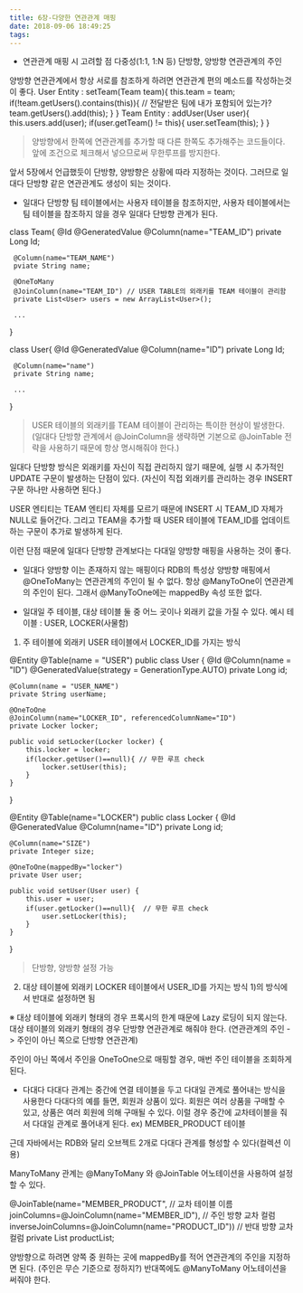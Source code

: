 ```yaml
---
title: 6장-다양한 연관관계 매핑
date: 2018-09-06 18:49:25
tags:
---
```


- 연관관계 매핑 시 고려할 점
다중성(1:1, 1:N 등)
단방향, 양방향
연관관계의 주인

양방향 연관관계에서 항상 서로를 참조하게 하려면 연관관계 편의 메소드를 작성하는것이 좋다.
User Entity :
setTeam(Team team){
     this.team = team;
     if(!team.getUsers().contains(this)){     // 전달받은 팀에 내가 포함되어 있는가?
          team.getUsers().add(this);
     }
}
Team Entity :
addUser(User user){
     this.users.add(user);
     if(user.getTeam() != this){
          user.setTeam(this);
     }
}
> 양방향에서 한쪽에 연관관계를 추가할 때 다른 한쪽도 추가해주는 코드들이다.
앞에 조건으로 체크해서 넣으므로써 무한루프를 방지한다.

앞서 5장에서 언급했듯이 단방향, 양방향은 상황에 따라 지정하는 것이다.
그러므로 일대다 단방향 같은 연관관계도 생성이 되는 것이다.

- 일대다 단방향
팀 테이블에서는 사용자 테이블을 참조하지만,
사용자 테이블에서는 팀 테이블을 참조하지 않을 경우 일대다 단방향 관계가 된다.

class Team{
     @Id @GeneratedValue
     @Column(name="TEAM_ID")
     private Long Id;

     @Column(name="TEAM_NAME")
     pviate String name;

     @OneToMany
     @JoinColumn(name="TEAM_ID") // USER TABLE의 외래키를 TEAM 테이블이 관리함
     private List<User> users = new ArrayList<User>();

     ...
}

class User{
     @Id @GeneratedValue
     @Column(name="ID")
     private Long Id;

     @Column(name="name")
     private String name;

     ...
}
> USER 테이블의 외래키를 TEAM 테이블이 관리하는 특이한 현상이 발생한다.
(일대다 단방향 관계에서 @JoinColumn을 생략하면 기본으로 @JoinTable 전략을 사용하기 때문에 항상 명시해줘야 한다.)

일대다 단방향 방식은 외래키를 자신이 직접 관리하지 않기 때문에, 실행 시 추가적인 UPDATE 구문이 발생하는 단점이 있다.
(자신이 직접 외래키를 관리하는 경우 INSERT 구문 하나만 사용하면 된다.)

USER 엔티티는 TEAM 엔티티 자체를 모르기 때문에 INSERT 시 TEAM_ID 자체가 NULL로 들어간다.
그리고 TEAM을 추가할 때 USER 테이블에 TEAM_ID를 업데이트 하는 구문이 추가로 발생하게 된다.

이런 단점 때문에 일대다 단방향 관계보다는 다대일 양방향 매핑을 사용하는 것이 좋다.

- 일대다 양방향
이는 존재하지 않는 매핑이다
RDB의 특성상 양방향 매핑에서 @OneToMany는 연관관계의 주인이 될 수 없다. 항상 @ManyToOne이 연관관계의 주인이 된다.
그래서 @ManyToOne에는 mappedBy 속성 또한 없다.

- 일대일
주 테이블, 대상 테이블 둘 중 어느 곳이나 외래키 값을 가질 수 있다.
예시 테이블 : USER, LOCKER(사물함)

1) 주 테이블에 외래키
USER 테이블에서 LOCKER_ID를 가지는 방식

@Entity
@Table(name = "USER")
public class User {
    @Id
    @Column(name = "ID")
    @GeneratedValue(strategy = GenerationType.AUTO)
    private Long id;

    @Column(name = "USER_NAME")
    private String userName;

    @OneToOne
    @JoinColumn(name="LOCKER_ID", referencedColumnName="ID")
    private Locker locker;

    public void setLocker(Locker locker) {
        this.locker = locker;
        if(locker.getUser()==null){ // 무한 루프 check
            locker.setUser(this);
        }
    }
}

@Entity
@Table(name="LOCKER")
public class Locker {
    @Id @GeneratedValue
    @Column(name="ID")
    private Long id;

    @Column(name="SIZE")
    private Integer size;

    @OneToOne(mappedBy="locker")
    private User user;

    public void setUser(User user) {
        this.user = user;
        if(user.getLocker()==null){  // 무한 루프 check
            user.setLocker(this);
        }
    }
}
> 단방향, 양방향 설정 가능

2) 대상 테이블에 외래키
LOCKER 테이블에서 USER_ID를 가지는 방식
1)의 방식에서 반대로 설정하면 됨

※ 대상 테이블에 외래키 형태의 경우 프록시의 한계 때문에 Lazy 로딩이 되지 않는다.
대상 테이블의 외래키 형태의 경우 단방향 연관관계로 해줘야 한다.
(연관관계의 주인 -> 주인이 아닌 쪽으로 단방향 연관관계)

주인이 아닌 쪽에서 주인을 OneToOne으로 매핑할 경우,  매번 주인 테이블을 조회하게 된다.



- 다대다
다대다 관계는 중간에 연결 테이블을 두고 다대일 관계로 풀어내는 방식을 사용한다
다대다의 예를 들면, 회원과 상품이 있다.
회원은 여러 상품을 구매할 수 있고, 상품은 여러 회원에 의해 구매될 수 있다.
이럴 경우 중간에 교차테이블을 줘서 다대일 관계로 풀어내게 된다. ex) MEMBER_PRODUCT 테이블

근데 자바에서는 RDB와 달리 오브젝트 2개로 다대다 관계를 형성할 수 있다(컬렉션 이용)


ManyToMany 관계는 @ManyToMany 와 @JoinTable 어노테이션을 사용하여 설정할 수 있다.

@JoinTable(name="MEMBER_PRODUCT", // 교차 테이블 이름
joinColumns=@JoinColumn(name="MEMBER_ID"), // 주인 방향 교차 컬럼
inverseJoinColumns=@JoinColumn(name="PRODUCT_ID")) // 반대 방향 교차 컬럼
private List<Product> productList;

양방향으로 하려면 양쪽 중 원하는 곳에 mappedBy를 적어 연관관계의 주인을 지정하면 된다. (주인은 무슨 기준으로 정하지?)
반대쪽에도 @ManyToMany 어노테이션을 써줘야 한다.

<!-- more -->